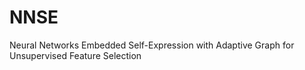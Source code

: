 # NNSE
Neural Networks Embedded Self-Expression with Adaptive Graph for Unsupervised Feature Selection

